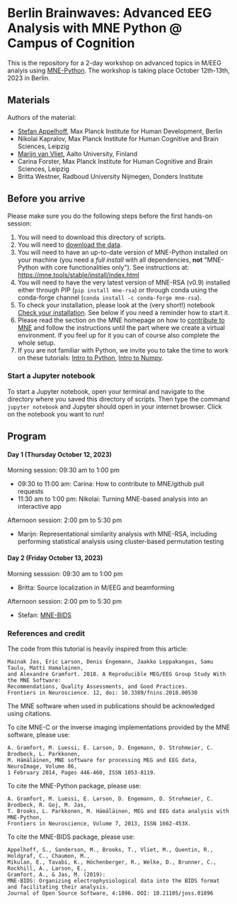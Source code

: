 # Berlin Brainwaves: Advanced EEG Analysis with MNE Python @ Campus of Cognition

This is the repository for a 2-day workshop on advanced topics in M/EEG analyis using [MNE-Python](https://github.com/mne-tools/mne-python).
The workshop is taking place October 12th-13th, 2023 in Berlin.

## Materials

Authors of the material:

- [Stefan Appelhoff](https://stefanappelhoff.com/), Max Planck Institute for Human Development, Berlin
- Nikolai Kapralov, Max Planck Institute for Human Cognitive and Brain Sciences, Leipzig
- [Marijn van Vliet](https://cmhc.fi), Aalto University, Finland
- Carina Forster, Max Planck Institute for Human Cognitive and Brain Sciences, Leipzig
- Britta Westner, Radboud University Nijmegen, Donders Institute

## Before you arrive

Please make sure you do the following steps before the first hands-on session:

1. You will need to download this directory of scripts.
1. You will need to [download the data](https://drive.google.com/file/d/1etefiAIRG6CMBeU91Fu2CTqM5KT9Ng_Z/view?usp=sharing).
1. You will need to have an up-to-date version of MNE-Python installed on your machine (you need a *full install* with all dependencies, **not** "MNE-Python with core functionalities only"). See instructions at: https://mne.tools/stable/install/index.html
1. You will need to have the very latest version of MNE-RSA (v0.9) installed either through PIP (`pip install mne-rsa`) or through conda using the conda-forge channel (`conda install -c conda-forge mne-rsa`).
1. To check your installation, please look at the (very short!) notebook [Check your installation](Installation_check.ipynb). See below if you need a reminder how to start it.
1. Please read the section on the MNE homepage on how to [contribute to MNE](https://mne.tools/stable/install/contributing.html) and follow the instructions until the part where we create a virtual environment. If you feel up for it you can of course also complete the whole setup.
1. If you are not familiar with Python, we invite you to take the time to work on these tutorials:
[Intro to Python](intro_to_python/0a-Intro_Python.ipynb), [Intro to Numpy](intro_to_python/0b-Intro_Numpy.ipynb).

### Start a Jupyter notebook

To start a Jupyter notebook, open your terminal and navigate to the directory where you saved this directory of scripts.
Then type the command `jupyter notebook` and Jupyter should open in your internet browser.
Click on the notebook you want to run!

## Program

#### Day 1 (Thursday October 12, 2023)

Morning session: 09:30 am to 1:00 pm

- 09:30 to 11:00 am: Carina: How to contribute to MNE/github pull requests
- 11:30 am to 1:00 pm: Nikolai: Turning MNE-based analysis into an interactive app

Afternoon session: 2:00 pm to 5:30 pm

- Marijn: Representational similarity analysis with MNE-RSA, including performing statistical analysis using cluster-based permutation testing

#### Day 2 (Friday October 13, 2023)

Morning sesssion: 09:30 am to 1:00 pm

- Britta: Source localization in M/EEG and beamforming

Afternoon session: 2:00 pm to 5:30 pm

- Stefan: [MNE-BIDS](https://github.com/mne-tools/mne-bids)

### References and credit

The code from this tutorial is heavily inspired from this article:

	Mainak Jas, Eric Larson, Denis Engemann, Jaakko Leppakangas, Samu Taulu, Matti Hamalainen,
	and Alexandre Gramfort. 2018. A Reproducible MEG/EEG Group Study With the MNE Software:
	Recommendations, Quality Assessments, and Good Practices.
	Frontiers in Neuroscience. 12, doi: 10.3389/fnins.2018.00530

The MNE software when used in publications should be acknowledged using citations.

To cite MNE-C or the inverse imaging implementations provided by the MNE software, please use:

	A. Gramfort, M. Luessi, E. Larson, D. Engemann, D. Strohmeier, C. Brodbeck, L. Parkkonen,
	M. Hämäläinen, MNE software for processing MEG and EEG data, NeuroImage, Volume 86,
	1 February 2014, Pages 446-460, ISSN 1053-8119.

To cite the MNE-Python package, please use:

	A. Gramfort, M. Luessi, E. Larson, D. Engemann, D. Strohmeier, C. Brodbeck, R. Goj, M. Jas,
	T. Brooks, L. Parkkonen, M. Hämäläinen, MEG and EEG data analysis with MNE-Python,
	Frontiers in Neuroscience, Volume 7, 2013, ISSN 1662-453X.

To cite the MNE-BIDS package, please use:

	Appelhoff, S., Sanderson, M., Brooks, T., Vliet, M., Quentin, R., Holdgraf, C., Chaumon, M.,
	Mikulan, E., Tavabi, K., Höchenberger, R., Welke, D., Brunner, C., Rockhill, A., Larson, E.,
	Gramfort, A., & Jas, M. (2019):
	MNE-BIDS: Organizing electrophysiological data into the BIDS format and facilitating their analysis.
	Journal of Open Source Software, 4:1896. DOI: 10.21105/joss.01896
